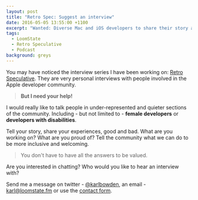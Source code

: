 ```yaml
---
layout: post
title: "Retro Spec: Suggest an interview"
date: 2016-05-05 13:55:00 +1100
excerpt: "Wanted: Diverse Mac and iOS developers to share their story and experiences"
tags:
  - LoomState
  - Retro Speculative
  - Podcast
background: greys
---
```


You may have noticed the interview series I have been working on: [Retro Speculative](https://loomstate.fm/retro/). They are very personal interviews with people involved in the Apple developer community.

> **But I need your help!**

I would really like to talk people in under-represented and quieter sections of the community. Including - but not limited to - **female developers** or **developers with disabilities**.

Tell your story, share your experiences, good and bad. What are you working on? What are you proud of? Tell the community what we can do to be more inclusive and welcoming.

> You don't have to have all the answers to be valued.

Are you interested in chatting? Who would you like to hear an interview with?

Send me a message on twitter - [@karlbowden](https://twitter.com/karlbowden), an email - [karl@loomstate.fm](mailto:karl@loomstate.fm) or use the [contact form](https://loomstate.fm/contact/).
